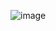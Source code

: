 ![image](https://user-images.githubusercontent.com/111041920/220099700-d41e17ab-e851-4492-8dfa-16f9e5802c33.png)
